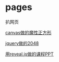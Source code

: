 # pages
扒网页

[canvas做的魔性正方形](./magicalCanvas.html)

[jquery做的2048](./2048)

[用reveal.js做的课程PPT](./reveal)